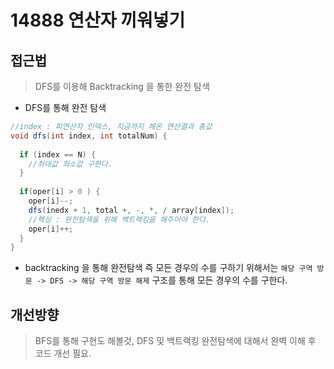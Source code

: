 # 14888 연산자 끼워넣기

## 접근법

> DFS를 이용해 Backtracking 을 통한 완전 탐색

- DFS를 통해 완전 탐색

```java
//index : 피연산자 인덱스, 지금까지 해온 연산결과 총값
void dfs(int index, int totalNum) {
  
  if (index == N) {
    //최대값 최소값 구한다.
  }
  
  if(oper[i] > 0 ) {
    oper[i]--;
    dfs(inedx + 1, total +, -, *, / array[index]);
    //핵심 : 완전탐색을 위해 백트랙킹을 해주어야 한다.
    oper[i]++;
  }
}
```

- backtracking 을 통해 완전탐색 즉 모든 경우의 수를 구하기 위해서는 `해당 구역 방문 -> DFS -> 해당 구역 방문 해제` 구조를 통해 모든 경우의 수를 구한다.

## 개선방향

> BFS를 통해 구현도 해볼것, DFS 및 백트랙킹 완전탐색에 대해서 완벽 이해 후 코드 개선 필요.
  
